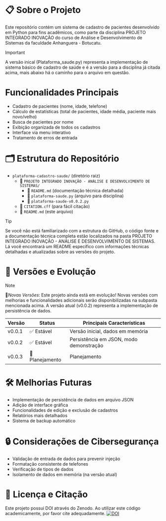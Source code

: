 # 📋 **Sobre o Projeto**
Este repositório contém um sistema de cadastro de pacientes desenvolvido em Python para fins acadêmicos, como parte da disciplina PROJETO INTEGRADO INOVAÇÃO do curso de Análise e Desenvolvimento de Sistemas da faculdade Anhanguera - Botucatu. 
> [!IMPORTANT]
> A versão inical (Plataforma_saude.py) representa a implementação de sistema básico de cadastro de saúde e é a versão para a disciplina já
> citada acima, mais abaixo há o caminho para o arquivo em questão.

# **Funcionalidades Principais**
- Cadastro de pacientes (nome, idade, telefone)
- Cálculo de estatísticas (total de pacientes, idade média, paciente mais novo/velho)
- Busca de pacientes por nome
- Exibição organizada de todos os cadastros
- Interface via menu interativo
- Tratamento de erros de entrada

# 🗂️ **Estrutura do Repositório**
- `plataforma-cadastro-saude/` (diretório raiz)
  - 📁 `PROJETO INTEGRADO INOVAÇÃO - ANÁLISE E DESENVOLVIMENTO DE SISTEMAS/`
    - 📄 `README.md` (documentação técnica detalhada)
    - 🐍 `plataforma-saude.py` (arquivo para disciplina)
    - 🐍 `plataforma-saude-v0.0.2.py`
  - 📄 `CITATION.cff` (para fácil citação)
  - 📄 `README.md` (este arquivo)
> [!TIP]
> Se você não está familiarizado com a estrutura do GitHub, o código fonte e a documentação técnica completa estão localizados na pasta PROJETO INTEGRADO INOVAÇÃO - ANÁLISE E DESENVOLVIMENTO DE SISTEMAS. Lá você encontrará um README específico com informações técnicas detalhadas e atualizadas sobre as versões do projeto.


# 🚀 **Versões e Evolução**
> [!NOTE]
> 🔄*Novas Versões*: Este projeto ainda está em evolução! Novas versões com melhorias e funcionalidades adicionais serão disponibilizadas na subpasta mencionada acima. A versão atual (v0.0.2) representa a implementação de persistência de dados.

| Versão |	Status |	Principais Características |
|--- |--- |--- |
| v0.0.1 |✅ Estável | Versão inicial, dados em memória |
| v0.0.2 |✅ Estável |	Persistência em JSON, modo demonstração |
| v0.0.3 |🚧 Planejamento | Planejamento |

# 🛠️ **Melhorias Futuras**
* Implementação de persistência de dados em arquivo JSON
* Adição de interface gráfica
* Funcionalidades de edição e exclusão de cadastros
* Relatórios mais detalhados
* Sistema de backup automático

# 🔒 **Considerações de Cibersegurança**
* Validação de entrada de dados para prevenir injeção
* Formatação consistente de telefones
* Verificação de tipos de dados
* Isolamento de dados em memória (na versão atual)

# 📄 **Licença e Citação**
Este projeto possui DOI através do Zenodo. Ao utilizar este código academicamente, por favor cite adequadamente.
[![DOI](https://zenodo.org/badge/1077559877.svg)](https://doi.org/10.5281/zenodo.17371324)
